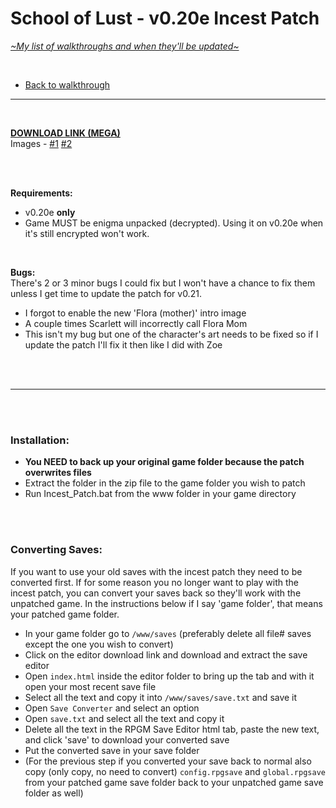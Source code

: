 # School of Lust - v0.20e Incest Patch
[*\~My list of walkthroughs and when they'll be updated\~*](https://www.patreon.com/maimlain)

<br>

- [Back to walkthrough](https://github.com/maim-lain/schooloflust/blob/master/walkthrough.md)  
 
---

<br>

[**DOWNLOAD LINK (MEGA)**](https://mega.nz/#!qf4UlQCD!IGgVSqdxvmW9H9VWvPYEdfnxFTQiJRpVgzOC-eImQq8)  
Images - [#1](https://imgur.com/a/VO02I) [#2](https://imgur.com/a/psLAT0f)

<br>
<br>

**Requirements:**  
- v0.20e **only**
- Game MUST be enigma unpacked (decrypted). Using it on v0.20e when it's still encrypted won't work.

<br>

**Bugs:**  
There's 2 or 3 minor bugs I could fix but I won't have a chance to fix them unless I get time to update the patch for v0.21.
- I forgot to enable the new 'Flora (mother)' intro image
- A couple times Scarlett will incorrectly call Flora Mom
- This isn't my bug but one of the character's art needs to be fixed so if I update the patch I'll fix it then like I did with Zoe


<br>
<br>

---

<br>
<br>

### **Installation:**  
- **You NEED to back up your original game folder because the patch overwrites files**
- Extract the folder in the zip file to the game folder you wish to patch
- Run Incest_Patch.bat from the www folder in your game directory

<br>
<br>

### **Converting Saves**:  
If you want to use your old saves with the incest patch they need to be converted first. If for some reason you no longer want to play with the incest patch, you can convert your saves back so they'll work with the unpatched game. In the instructions below if I say 'game folder', that means your patched game folder.

- In your game folder go to ```/www/saves``` (preferably delete all file# saves except the one you wish to convert)
- Click on the editor download link and download and extract the save editor
- Open ```index.html``` inside the editor folder to bring up the tab and with it open your most recent save file
- Select all the text and copy it into ```/www/saves/save.txt``` and save it
- Open ```Save Converter``` and select an option
- Open ```save.txt``` and select all the text and copy it
- Delete all the text in the RPGM Save Editor html tab, paste the new text, and click 'save' to download your converted save
- Put the converted save in your save folder
- (For the previous step if you converted your save back to normal also copy (only copy, no need to convert) ```config.rpgsave``` and ```global.rpgsave``` from your patched game save folder back to your unpatched game save folder as well)
